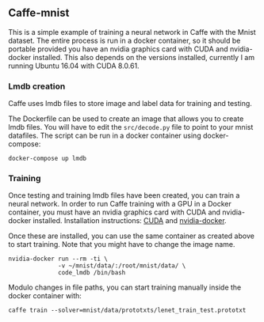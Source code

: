 ## Caffe-mnist

This is a simple example of training a neural network in Caffe with the Mnist dataset. The entire process is run in a docker container, so it should be portable provided you have an nvidia graphics card with CUDA and nvidia-docker installed. This also depends on the versions installed, currently I am running Ubuntu 16.04 with CUDA 8.0.61.

### Lmdb creation

Caffe uses lmdb files to store image and label data for training and testing.

The Dockerfile can be used to create an image that allows you to create lmdb files. You will have to edit the `src/decode.py` file to point to your mnist datafiles. The script can be run in a docker container using docker-compose:
```
docker-compose up lmdb
```

### Training

Once testing and training lmdb files have been created, you can train a neural network. In order to run Caffe training with a GPU in a Docker container, you must have an nvidia graphics card with CUDA and nvidia-docker installed. Installation instructions: [CUDA](http://developer.download.nvidia.com/compute/cuda/7.5/Prod/docs/sidebar/CUDA_Installation_Guide_Linux.pdf) and [nvidia-docker](https://github.com/NVIDIA/nvidia-docker).

Once these are installed, you can use the same container as created above to start training. Note that you might have to change the image name.
```
nvidia-docker run --rm -ti \
              -v ~/mnist/data/:/root/mnist/data/ \
              code_lmdb /bin/bash
```

Modulo changes in file paths, you can start training manually inside the docker container with:
```
caffe train --solver=mnist/data/prototxts/lenet_train_test.prototxt
```
